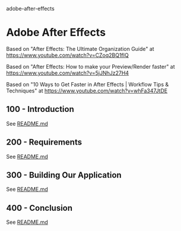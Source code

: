 adobe-after-effects
# Adobe After Effects

Based on "After Effects: The Ultimate Organization Guide" at https://www.youtube.com/watch?v=CZoq2BQ1fIQ

Based on "After Effects: How to make your Preview/Render faster" at https://www.youtube.com/watch?v=5jJNhJz27H4

Based on "10 Ways to Get Faster in After Effects | Workflow Tips & Techniques" at https://www.youtube.com/watch?v=whFa347JtDE

## 100 - Introduction

See [README.md](./100/README.md)

## 200 - Requirements

See [README.md](./200/README.md)

## 300 - Building Our Application

See [README.md](./300/README.md)

## 400 - Conclusion

See [README.md](./400/README.md)

